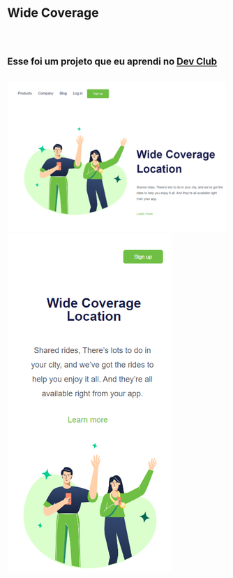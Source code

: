 <h1>Wide Coverage</h1>
<br>
<br>
<h2>Esse foi um projeto que eu aprendi no <a href="http://rodolfomori.com.br/devclub">Dev Club</h2>
<br>
<img src="https://github.com/vynysdesthys/Wide-Coverage/blob/master/DesafioCss/img/imagem%20no%20pc%20.png?raw=true"/>
  
<img src="https://github.com/vynysdesthys/Wide-Coverage/blob/master/DesafioCss/img/imagem%20no%20celular.png?raw=true"/>

